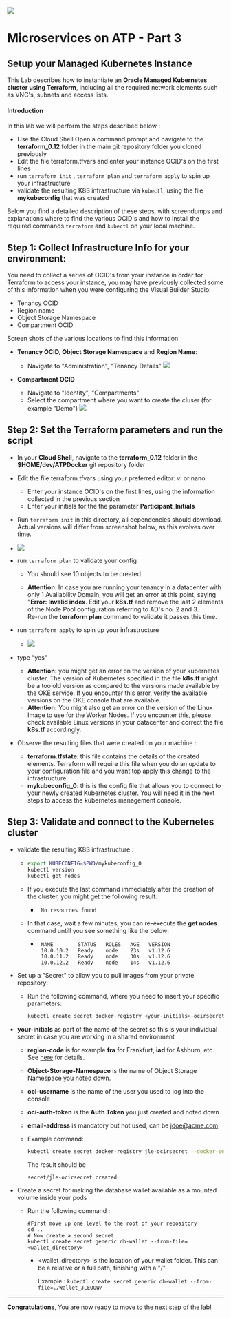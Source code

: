 ![](../../common/images/customer.logo2.png)

# Microservices on ATP - Part 3

## Setup your Managed Kubernetes Instance

This Lab describes how to instantiate an **Oracle Managed Kubernetes cluster using Terraform**, including all the required network elements such as VNC's, subnets and access lists.

#### **Introduction**

In this lab we will perform the steps described below : 

- Use the Cloud Shell Open a command prompt and navigate to the **terraform_0.12** folder in the main git repository folder you cloned previously
- Edit the file terraform.tfvars and enter your instance OCID's on the first lines
- run ```terraform init``` , `terraform plan` and `terraform apply` to spin up your infrastructure
- validate the resulting K8S infrastructure via `kubectl`, using the file **mykubeconfig** that was created 

Below you find a detailed description of these steps, with screendumps and explanations where to find the various OCID's and how to install the required commands `terraform` and `kubectl` on your local machine.



## Step 1: Collect Infrastructure Info for your environment: ##

You need to collect a series of OCID's from your instance in order for Terraform to access your instance, you may have previously collected some of this information when you were configuring the Visual Builder Studio:
- Tenancy OCID
- Region name
- Object Storage Namespace
- Compartment OCID




Screen shots of the various locations to find this information

- **Tenancy OCID, Object Storage Namespace** and **Region Name**:
  - Navigate to "Administration", "Tenancy Details"
  ![](images/660/OkeTenancy.png)
  
- **Compartment OCID**
  - Navigate to "Identity", "Compartments"
  - Select the compartment where you want to create the cluser (for example "Demo")
  ![](images/660/OkeCompart.png)
  
  
  

## Step 2: Set the Terraform parameters and run the script ##

- In your **Cloud Shell**,  navigate to the **terraform_0.12** folder in the **$HOME/dev/ATPDocker** git repository folder

- Edit the file terraform.tfvars using your preferred editor: vi or nano.

   - Enter your instance OCID's on the first lines, using the information collected in the previous section
   - Enter your initials for the  the parameter **Participant_Initials**

   

- Run `terraform init` in this directory, all dependencies should download.  Actual versions will differ from screenshot below, as this evolves over time.

- ![](images/660/terra_init.png)

- run `terraform plan` to validate your config

   - You should see 10 objects to be created
   
   
   - **Attention**: In case you are running your tenancy in a datacenter with only 1 Availability Domain, you will get an error at this point, saying "**Error: Invalid index**.  Edit your **k8s.tf** and remove the last 2 elements of the Node Pool configuration referring to AD's no. 2 and 3.  
     Re-run the **terraform plan** command to validate it passes this time.
   
- run `terraform apply` to spin up your infrastructure

   - ![](images/660/terra_apply.png)
   
- type "yes"
   - **Attention:** you might get an error on the version of your kubernetes cluster.  The version of Kubernetes specified in the file **k8s.tf** might be a too old version as compared to the versions made available by the OKE service.  If you encounter this error, verify the available versions on the OKE console that are available.
   - **Attention:** You might also get an error on the version of the Linux Image to use for the Worker Nodes.  If you encounter this, please check available Linux versions in your datacenter and correct the file **k8s.tf** accordingly.
   
- Observe the resulting files that were created on your machine : 
   - **terraform.tfstate**: this file contains the details of the created elements.  Terraform will require this file when you do an update to your configuration file and you want top apply this change to the infrastructure.
   -  **mykubeconfig_0**: this is the config file that allows you to connect to your newly created Kubernetes cluster.  You will need it in the next steps to access the kubernetes management console.

## Step 3: Validate and connect to the Kubernetes cluster

- validate the resulting K8S infrastructure :

   - ```bash
     export KUBECONFIG=$PWD/mykubeconfig_0
     kubectl version
     kubectl get nodes
     ```

   - If you execute the last command immediately after the creation of the cluster, you might get the following result:

      - ```
         No resources found.
         ```

   - In that case, wait a few minutes, you can re-execute the **get nodes** command untill you see something like the below:

      - ```
         NAME        STATUS   ROLES   AGE   VERSION
         10.0.10.2   Ready    node    23s   v1.12.6
         10.0.11.2   Ready    node    30s   v1.12.6
         10.0.12.2   Ready    node    14s   v1.12.6
         ```




- Set up a "Secret" to allow you to pull images from your private repository:

  - Run the following command, where you need to insert your specific parameters:

    ```bash
    kubectl create secret docker-registry <your-initials>-ocirsecret --docker-server=<region-code>.ocir.io --docker-username='<Object-Storage-Namespace>/oracleidentitycloudservice/<oci-username>' --docker-password='<oci-auth-token>' --docker-email='<email-address>'
    ```
  
- **your-initials** as part of the name of the secret so this is your individual secret in case you are working in a shared environment
  
    - **region-code** is for example **fra** for Frankfurt, **iad** for Ashburn, etc.  See [here](https://docs.cloud.oracle.com/iaas/Content/Registry/Concepts/registryprerequisites.htm#Availab) for details.
    - **Object-Storage-Namespace** is the name of Object Storage Namespace you noted down.
    - **oci-username** is the name of the user you used to log into the console
    - **oci-auth-token** is the **Auth Token** you just created and noted down
    
  - **email-address** is mandatory but not used, can be jdoe@acme.com
  
  - Example command:
  
    ```bash
    kubectl create secret docker-registry jle-ocirsecret --docker-server=fra.ocir.io --docker-username='epqldntjs/oracleidentitycloudservice/ppan@oracle.com' --docker-password='k]j64r{1sJSSF-;)K8' --docker-email='jdoe@acme.com'
    ```
  
    
  
    The result should be 
  
    ```
    secret/jle-ocirsecret created
    ```
  



- Create a secret for making the database wallet available as a mounted volume inside your pods

  - Run the following command :

    ```
    #First move up one level to the root of your repository
    cd ..
    # Now create a second secret
    kubectl create secret generic db-wallet --from-file=<wallet_directory>
    ```

    - <wallet_directory> is the location of your wallet folder.  This can be a relative or a full path, finishing with a "/"

      Example : 
      `kubectl create secret generic db-wallet --from-file=./Wallet_JLEOOW/`





---

**Congratulations**, You are now ready to move to the next step of the lab!
